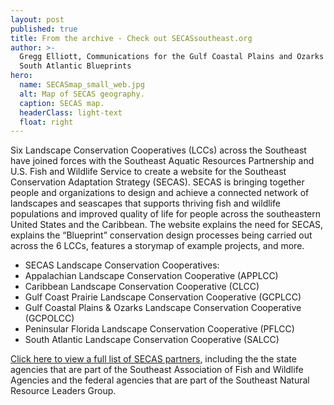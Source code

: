 ```yaml
---
layout: post
published: true
title: From the archive - Check out SECASsoutheast.org
author: >-
  Gregg Elliott, Communications for the Gulf Coastal Plains and Ozarks & Gulf Coast Prairie LCCs
  South Atlantic Blueprints
hero:
  name: SECASmap_small_web.jpg
  alt: Map of SECAS geography.
  caption: SECAS map.
  headerClass: light-text
  float: right
---
```

Six Landscape Conservation Cooperatives (LCCs) across the Southeast have joined forces with the Southeast Aquatic Resources Partnership and U.S. Fish and Wildlife Service to create a website for the Southeast Conservation Adaptation Strategy (SECAS). SECAS is bringing together people and organizations to design and achieve a connected network of landscapes and seascapes that supports thriving fish and wildlife populations and improved quality of life for people across the southeastern United States and the Caribbean. The website explains the need for SECAS, explains the “Blueprint” conservation design processes being carried out across the 6 LCCs, features a storymap of example projects, and more.<!--more-->

- SECAS Landscape Conservation Cooperatives:
- Appalachian Landscape Conservation Cooperative (APPLCC)
- Caribbean Landscape Conservation Cooperative (CLCC)
- Gulf Coast Prairie Landscape Conservation Cooperative (GCPLCC)
- Gulf Coastal Plains & Ozarks Landscape Conservation Cooperative (GCPOLCC)
- Peninsular Florida Landscape Conservation Cooperative (PFLCC)
- South Atlantic Landscape Conservation Cooperative (SALCC)

[Click here to view a full list of SECAS partners](http://secassoutheast.org/partners), including the the state agencies that are part of the Southeast Association of Fish and Wildlife Agencies and the federal agencies that are part of the Southeast Natural Resource Leaders Group.

